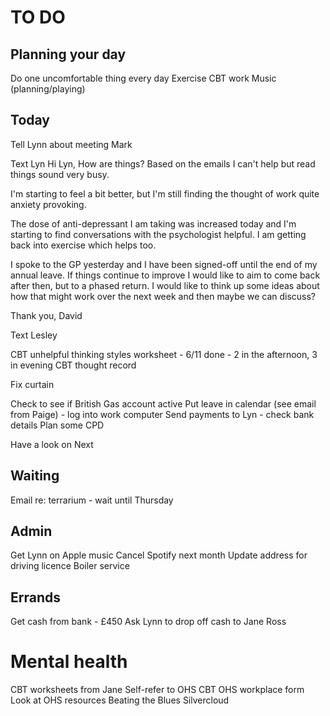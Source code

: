 # TO DO
## Planning your day
Do one uncomfortable thing every day
Exercise
CBT work
Music (planning/playing)

## Today
Tell Lynn about meeting Mark

Text Lyn
Hi Lyn,
How are things? Based on the emails I can't help but read things sound very busy.

I'm starting to feel a bit better, but I'm still finding the thought of work quite anxiety provoking.

The dose of anti-depressant I am taking was increased today and I'm starting to find conversations with the psychologist helpful. I am getting back into exercise which helps too.

I spoke to the GP yesterday and I have been signed-off until the end of my annual leave. If things continue to improve I would like to aim to come back after then, but to a phased return. I would like to think up some ideas about how that might work over the next week and then maybe we can discuss?

Thank you,
David

Text Lesley

CBT unhelpful thinking styles worksheet - 6/11 done - 2 in the afternoon, 3 in evening
CBT thought record

Fix curtain

Check to see if British Gas account active
Put leave in calendar (see email from Paige) - log into work computer
Send payments to Lyn - check bank details
Plan some CPD

Have a look on Next

## Waiting
Email re: terrarium - wait until Thursday

## Admin
Get Lynn on Apple music
Cancel Spotify next month
Update address for driving licence
Boiler service

## Errands
Get cash from bank - £450
Ask Lynn to drop off cash to Jane Ross

# Mental health
CBT worksheets from Jane
Self-refer to OHS CBT
OHS workplace form
Look at OHS resources
Beating the Blues
Silvercloud
